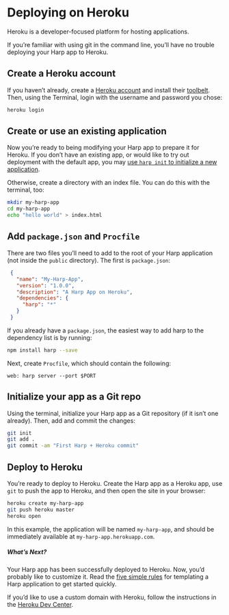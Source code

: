 # Deploying on Heroku

Heroku is a developer-focused platform for hosting applications.

If you’re familiar with using git in the command line, you’ll have no trouble deploying your Harp app to Heroku.

## Create a Heroku account

If you haven’t already, create a [Heroku account](https://signup.heroku.com/signup/dc) and install their [toolbelt](https://toolbelt.heroku.com/). Then, using the Terminal, login with the username and password you chose:

```sh
heroku login
```

## Create or use an existing application

Now you’re ready to being modifying your Harp app to prepare it for Heroku. If you don’t have an existing app, or would like to try out deployment with the default app, you may [use `harp init` to initialize a new application](/docs/environment/init).

Otherwise, create a directory with an index file. You can do this with the terminal, too:

  ```sh
  mkdir my-harp-app
  cd my-harp-app
  echo "hello world" > index.html
  ```

## Add `package.json` and `Procfile`

  There are two files you’ll need to add to the root of your Harp application (not inside the `public` directory). The first is `package.json`:

  ```json
   {
     "name": "My-Harp-App",
     "version": "1.0.0",
     "description": "A Harp App on Heroku",
     "dependencies": {
       "harp": "*"
     }
   }
   ```

  If you already have a `package.json`, the easiest way to add harp to the dependency list is by running:

  ```sh
  npm install harp --save
  ```

  Next, create `Procfile`, which should contain the following:

  ```
  web: harp server --port $PORT
  ```

## Initialize your app as a Git repo

  Using the terminal, initialize your Harp app as a Git repository (if it isn’t one already). Then, add and commit the changes:

  ```sh
  git init
  git add .
  git commit -am "First Harp + Heroku commit"
  ```

## Deploy to Heroku

   You’re ready to deploy to Heroku. Create the Harp app as a Heroku app, use `git` to push the app to Heroku, and then open the site in your browser:

   ```sh
   heroku create my-harp-app
   git push heroku master
   heroku open
   ```

   In this example, the application will be named `my-harp-app`, and should be immediately available at `my-harp-app.herokuapp.com`.

##### What’s Next?

Your Harp app has been successfully deployed to Heroku. Now, you’d probably like to customize it. Read the [five simple rules](https://harp.rip/docs/development/rules) for templating a Harp application to get started quickly.

If you’d like to use a custom domain with Heroku, follow the instructions in the [Heroku Dev Center](https://devcenter.heroku.com/articles/custom-domains).
